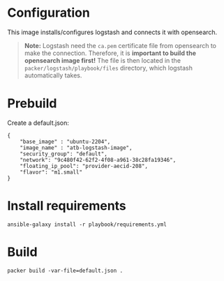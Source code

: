 # Configuration

This image installs/configures logstash and connects it with opensearch.

> **Note:** Logstash need the `ca.pem` certificate file from opensearch to make the connection.
> Therefore, it is **important to build the opensearch image first!** The file is then located in the 
> `packer/logstash/playbook/files` directory, which logstash automatically takes.

# Prebuild

Create a default.json:

```
{
    "base_image" : "ubuntu-2204",
    "image_name" : "atb-logstash-image",
    "security_group": "default",
    "network": "9c480f42-62f2-4f08-a961-38c28fa19346",
    "floating_ip_pool": "provider-aecid-208",
    "flavor": "m1.small"
}
```

# Install requirements

```
ansible-galaxy install -r playbook/requirements.yml
```

# Build

```
packer build -var-file=default.json .
```
